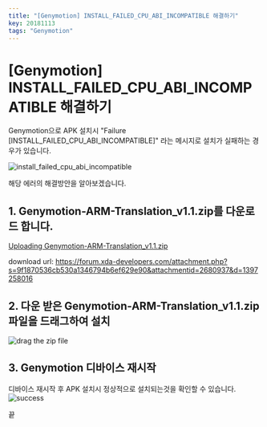 ```yaml
---
title: "[Genymotion] INSTALL_FAILED_CPU_ABI_INCOMPATIBLE 해결하기"
key: 20181113
tags: "Genymotion"
---
```



# [Genymotion] INSTALL_FAILED_CPU_ABI_INCOMPATIBLE 해결하기

Genymotion으로 APK 설치시 "Failure [INSTALL_FAILED_CPU_ABI_INCOMPATIBLE]" 라는 메시지로 설치가 실패하는 경우가 있습니다.

![install_failed_cpu_abi_incompatible](https://user-images.githubusercontent.com/38030807/48397685-dc612c80-e761-11e8-87f3-f2358cea942e.PNG)

해당 에러의 해결방안을 알아보겠습니다.

## 1. Genymotion-ARM-Translation_v1.1.zip를 다운로드 합니다.

[Uploading Genymotion-ARM-Translation_v1.1.zip]()

download url: https://forum.xda-developers.com/attachment.php?s=9f1870536cb530a1346794b6ef629e90&attachmentid=2680937&d=1397258016


## 2. 다운 받은 Genymotion-ARM-Translation_v1.1.zip 파일을 드래그하여 설치

![drag the zip file](https://user-images.githubusercontent.com/38030807/48397997-e899b980-e762-11e8-8ccc-1ea2d54a87e2.PNG)

## 3. Genymotion 디바이스 재시작
디바이스 재시작 후 APK 설치시 정상적으로 설치되는것을 확인할 수 있습니다.
![success](https://user-images.githubusercontent.com/38030807/48398122-36aebd00-e763-11e8-9aa3-edec628b62a2.PNG)

끝
